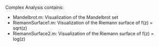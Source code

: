 Complex Analysis contains: 

- Mandelbrot.m: Visualization of the Mandelbrot set
- RiemannSurface1.m: Visualization of the Riemann surface of f(z) = sqrt(z)
- RiemannSurface2.m: Visualization of the Riemann surface of f(z) = log(z)
